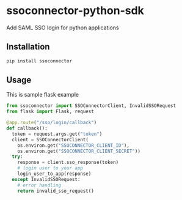 # ssoconnector-python-sdk

Add SAML SSO login for python applications

## Installation

```bash
pip install ssoconnector
```

## Usage

This is sample flask example

```python
from ssoconnector import SSOConnectorClient, InvalidSSORequest
from flask import Flask, request

@app.route("/sso/login/callback")
def callback():
  token = request.args.get("token")
  client = SSOConnectorClient(
    os.environ.get("SSOCONNECTOR_CLIENT_ID"),
    os.environ.get("SSOCONNECTOR_CLIENT_SECRET"))
  try:
    response = client.sso_response(token)
    # login user to your app
    login_user_to_app(response)
  except InvalidSSORequest:
    # error handling
    return invalid_sso_request()

```